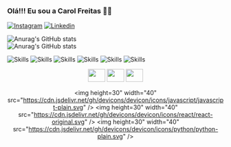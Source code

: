 ### Olá!!! Eu sou a Carol Freitas 👋🚀



[![Instagram](https://img.shields.io/badge/Instagram-E4405F?style=for-the-badge&logo=instagram&logoColor=white)](https://www.instagram.com/__freitascarol)
[![Linkedin](https://img.shields.io/badge/LinkedIn-0077B5?style=for-the-badge&logo=linkedin&logoColor=white)](https://www.linkedin.com/in/carol-freitas-978925239/)





![Anurag's GitHub stats](	https://github-readme-stats.vercel.app/api?username=carolinefreitasalegre&theme=blue-green)
<br>
![Anurag's GitHub stats](https://github-readme-stats.vercel.app/api/top-langs/?username=carolinefreitasalegre&theme=blue-green)


![Skills](https://img.shields.io/badge/HTML5-E34F26?style=for-the-badge&logo=html5&logoColor=white)
![Skills](https://img.shields.io/badge/CSS3-1572B6?style=for-the-badge&logo=css3&logoColor=white)
![Skills](https://img.shields.io/badge/JavaScript-323330?style=for-the-badge&logo=javascript&logoColor=F7DF1E)
![Skills](https://img.shields.io/badge/Bootstrap-563D7C?style=for-the-badge&logo=bootstrap&logoColor=white)
![Skills](https://img.shields.io/badge/React-20232A?style=for-the-badge&logo=react&logoColor=61DAFB)
![Skills](https://img.shields.io/badge/Python-14354C?style=for-the-badge&logo=python&logoColor=white)



<div class="Skills"  align="center">
  <img height=30" width="40" src="https://cdn.jsdelivr.net/gh/devicons/devicon/icons/html5/html5-plain-wordmark.svg" />
  <img height=30" width="40"  src="https://cdn.jsdelivr.net/gh/devicons/devicon/icons/css3/css3-original.svg" />
  <img height=30" width="40"  src="https://cdn.jsdelivr.net/gh/devicons/devicon/icons/bootstrap/bootstrap-plain.svg" />

  <img height=30" width="40"  src="https://cdn.jsdelivr.net/gh/devicons/devicon/icons/javascript/javascript-plain.svg" />
  <img height=30" width="40"  src="https://cdn.jsdelivr.net/gh/devicons/devicon/icons/react/react-original.svg" />
  <img height=30" width="40"  src="https://cdn.jsdelivr.net/gh/devicons/devicon/icons/python/python-plain.svg" />
</div>




